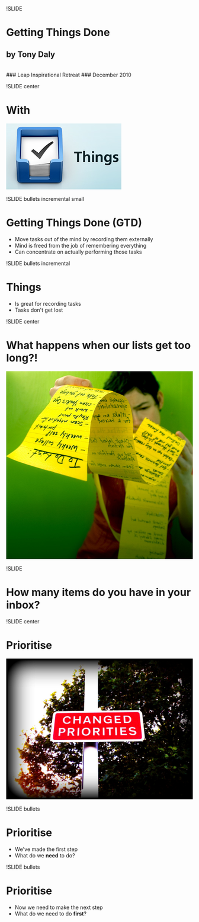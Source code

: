 !SLIDE
# Getting Things Done #

## by Tony Daly
<br/>
### Leap Inspirational Retreat
### December 2010

!SLIDE center

# With #

![Things](things.png)

!SLIDE bullets incremental small
# Getting Things Done (GTD) #

* Move tasks out of the mind by recording them externally
* Mind is freed from the job of remembering everything 
* Can concentrate on actually performing those tasks

!SLIDE bullets incremental
# Things

* Is great for recording tasks
* Tasks don't get lost

!SLIDE center
# What happens when our lists get too long?!

![To Do](to_do.jpg)

!SLIDE

# How many items do you have in your inbox?

!SLIDE center

# Prioritise #

![Priority](priority.jpg)

!SLIDE bullets

# Prioritise #

* We've made the first step
* What do we **need** to do?

!SLIDE bullets

# Prioritise #

* Now we need to make the next step
* What do we need to do **first**?
